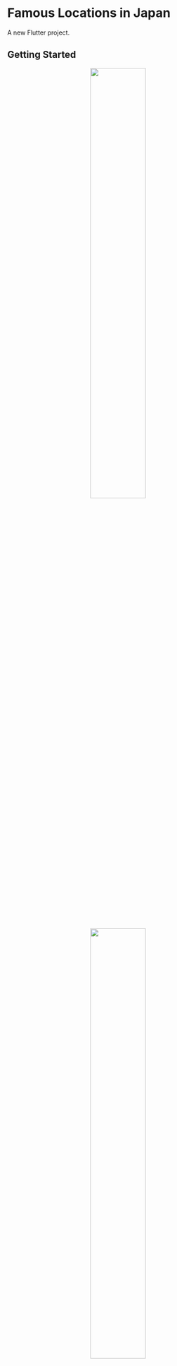 # Famous Locations in Japan

A new Flutter project.

## Getting Started
<p align="center">
<img src="https://user-images.githubusercontent.com/110832080/205119142-c5dcdd2f-deed-4b6b-a859-c4a867722971.png" width=50% height=50%>
<img src="https://user-images.githubusercontent.com/110832080/205119690-f6ce2589-3a04-4361-861a-1400d4df454e.png" width=50% height=50%>
<img src="https://user-images.githubusercontent.com/110832080/205119872-02afbd7c-4a1f-4ed4-a317-a4e8978e791b.png" width=50% height=50%>
</p>

